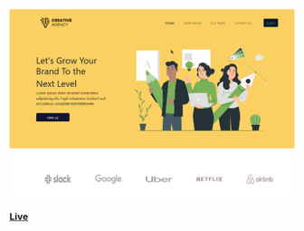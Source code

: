 <Img src="/src/images/CreativeAgency.png"/>
<h3><a href="https://project-burj-al-arab.web.app/">Live</a></h3>
